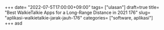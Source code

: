 +++
date= "2022-07-5T17:00:00+09:00"
tags= ["ulasan"]
draft=true
title= "Best WalkieTalkie Apps for a Long-Range Distance in 2021        176"
slug= "aplikasi-walkietalkie-jarak-jauh-176"
categories= ["software, aplikasi"]
+++
asd
